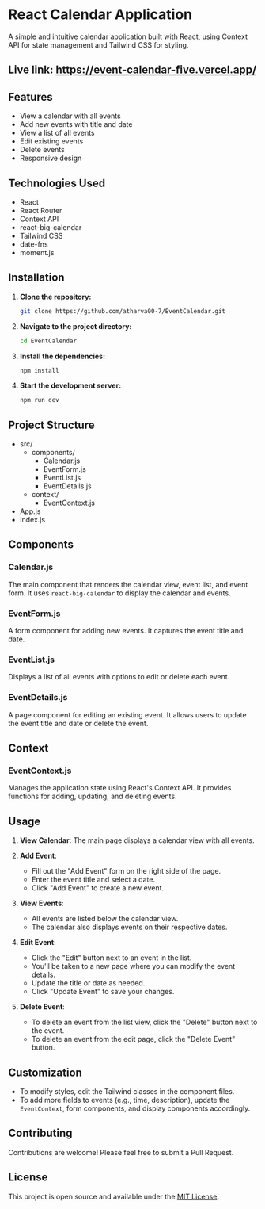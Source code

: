 # React Calendar Application

A simple and intuitive calendar application built with React, using Context API for state management and Tailwind CSS for styling.

## Live link: https://event-calendar-five.vercel.app/

## Features

- View a calendar with all events
- Add new events with title and date
- View a list of all events
- Edit existing events
- Delete events
- Responsive design

## Technologies Used

- React
- React Router
- Context API
- react-big-calendar
- Tailwind CSS
- date-fns
- moment.js

## Installation

1. **Clone the repository:**
   ```bash
   git clone https://github.com/atharva00-7/EventCalendar.git

2. **Navigate to the project directory:**
   ```bash
   cd EventCalendar

3. **Install the dependencies:**
   ```bash
   npm install

4. **Start the development server:**
   ```bash
   npm run dev

## Project Structure
   - src/
      - components/
         - Calendar.js
         - EventForm.js
         - EventList.js
         - EventDetails.js
      - context/
         - EventContext.js
   - App.js
   - index.js

## Components

### Calendar.js

The main component that renders the calendar view, event list, and event form. It uses `react-big-calendar` to display the calendar and events.

### EventForm.js

A form component for adding new events. It captures the event title and date.

### EventList.js

Displays a list of all events with options to edit or delete each event.

### EventDetails.js

A page component for editing an existing event. It allows users to update the event title and date or delete the event.

## Context

### EventContext.js

Manages the application state using React's Context API. It provides functions for adding, updating, and deleting events.

## Usage

1. **View Calendar**: The main page displays a calendar view with all events.

2. **Add Event**: 
   - Fill out the "Add Event" form on the right side of the page.
   - Enter the event title and select a date.
   - Click "Add Event" to create a new event.

3. **View Events**: 
   - All events are listed below the calendar view.
   - The calendar also displays events on their respective dates.

4. **Edit Event**:
   - Click the "Edit" button next to an event in the list.
   - You'll be taken to a new page where you can modify the event details.
   - Update the title or date as needed.
   - Click "Update Event" to save your changes.

5. **Delete Event**:
   - To delete an event from the list view, click the "Delete" button next to the event.
   - To delete an event from the edit page, click the "Delete Event" button.

## Customization

- To modify styles, edit the Tailwind classes in the component files.
- To add more fields to events (e.g., time, description), update the `EventContext`, form components, and display components accordingly.

## Contributing

Contributions are welcome! Please feel free to submit a Pull Request.

## License

This project is open source and available under the [MIT License](LICENSE).
